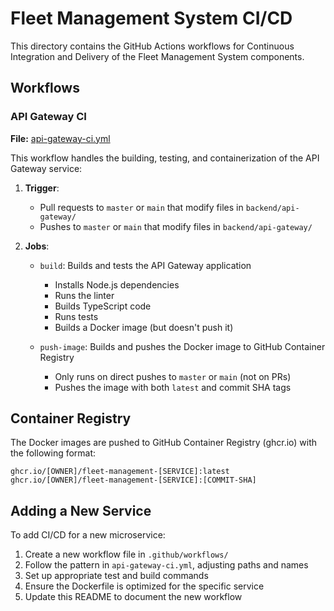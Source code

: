 # Fleet Management System CI/CD

This directory contains the GitHub Actions workflows for Continuous Integration and Delivery of the Fleet Management System components.

## Workflows

### API Gateway CI

**File:** [api-gateway-ci.yml](./workflows/api-gateway-ci.yml)

This workflow handles the building, testing, and containerization of the API Gateway service:

1. **Trigger**: 
   - Pull requests to `master` or `main` that modify files in `backend/api-gateway/`
   - Pushes to `master` or `main` that modify files in `backend/api-gateway/`

2. **Jobs**:
   - `build`: Builds and tests the API Gateway application
     - Installs Node.js dependencies
     - Runs the linter
     - Builds TypeScript code
     - Runs tests
     - Builds a Docker image (but doesn't push it)
   
   - `push-image`: Builds and pushes the Docker image to GitHub Container Registry
     - Only runs on direct pushes to `master` or `main` (not on PRs)
     - Pushes the image with both `latest` and commit SHA tags

## Container Registry

The Docker images are pushed to GitHub Container Registry (ghcr.io) with the following format:
```
ghcr.io/[OWNER]/fleet-management-[SERVICE]:latest
ghcr.io/[OWNER]/fleet-management-[SERVICE]:[COMMIT-SHA]
```

## Adding a New Service

To add CI/CD for a new microservice:

1. Create a new workflow file in `.github/workflows/`
2. Follow the pattern in `api-gateway-ci.yml`, adjusting paths and names
3. Set up appropriate test and build commands
4. Ensure the Dockerfile is optimized for the specific service
5. Update this README to document the new workflow 
